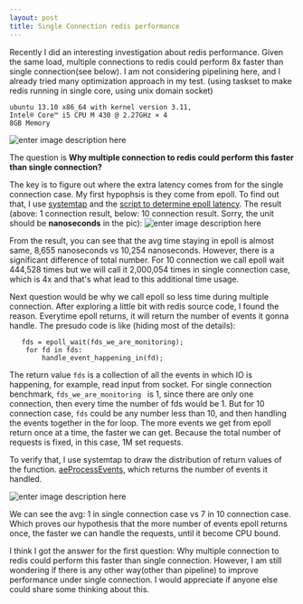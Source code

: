 ```yaml
---
layout: post
title: Single Connection redis performance
---
```


Recently I did an interesting investigation about redis performance. Given the same load, multiple connections to redis could perform 8x faster than single connection(see below). I am not considering pipelining here, and I already tried many optimization approach in my test. (using taskset to make redis running in single core, using unix domain socket)

```
ubuntu 13.10 x86_64 with kernel version 3.11,
Intel® Core™ i5 CPU M 430 @ 2.27GHz × 4
8GB Memory
```
![enter image description here][1]

The question is **Why multiple connection to redis could perform this faster than single connection?**


The key is to figure out where the extra latency comes from for the single connection case. My first hypophsis is they come from epoll. To find out that, I use [systemtap](http://en.wikipedia.org/wiki/SystemTap) and the [script to determine epoll latency](https://github.com/openresty/stapxx#epoll-loop-blocking-distr). The result (above: 1 connection result, below: 10 connection result. Sorry, the unit should be **nanoseconds** in the pic):
![enter image description here][2]

From the result, you can see that the avg time staying in epoll is almost same, 8,655 nanoseconds vs 10,254 nanoseconds. However, there is a significant difference of total number. For 10 connection we call epoll wait 444,528 times but  we will call it 2,000,054 times in single connection case, which is 4x and that's what lead to this additional time usage.

Next question would be why we call epoll so less time during multiple connection. After exploring a little bit with redis source code, I found the reason. Everytime epoll returns, it will return the number of events it gonna handle. The presudo code is like (hiding most of the details):

```
   fds = epoll_wait(fds_we_are_monitoring);
    for fd in fds:
        handle_event_happening_in(fd);

```
The return value `fds` is a collection of all the events in which IO is happening, for example, read input from socket. For single connection benchmark,  `fds_we_are_monitoring ` is 1, since there are only one connection, then every time the number of fds would be 1. But for 10 connection case, `fds` could be any number less than 10, and then handling the events together in the for loop. The more events we get from epoll return once at a time, the faster we can get. Because the total number of requests is fixed, in this case, 1M set requests.

To verify that, I use systemtap to draw the distribution of return values of the function. [aeProcessEvents](https://github.com/antirez/redis/blob/unstable/src/ae.c#L352), which returns the number of events it handled.

![enter image description here][3]

We can see the avg: 1 in single connection case vs 7 in 10 connection case. Which proves our hypothesis that the more number of events epoll returns once, the faster we can handle the requests, until it become CPU bound.

I think I got the answer for the first question: Why multiple connection to redis could perform this faster than single connection. However, I am still wondering if there is any other way(other than pipeline) to improve performance under single connection. I would appreciate if anyone else could share some thinking about this.

[1]: http://i.stack.imgur.com/JGyMb.png
[2]: http://i.stack.imgur.com/Y6pmj.png
[3]: http://i.stack.imgur.com/lBNGu.png
